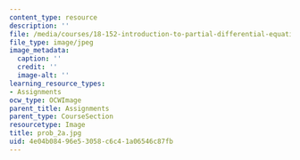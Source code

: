 ```yaml
---
content_type: resource
description: ''
file: /media/courses/18-152-introduction-to-partial-differential-equations-fall-2005/4e04b08496e53058c6c41a06546c87fb_prob_2a.jpg
file_type: image/jpeg
image_metadata:
  caption: ''
  credit: ''
  image-alt: ''
learning_resource_types:
- Assignments
ocw_type: OCWImage
parent_title: Assignments
parent_type: CourseSection
resourcetype: Image
title: prob_2a.jpg
uid: 4e04b084-96e5-3058-c6c4-1a06546c87fb
---
```

